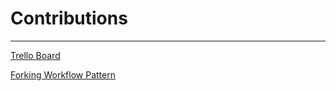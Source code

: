 # Contributions

---

[Trello Board](https://trello.com/b/zd4t14fo/cs1-rewrite)

[Forking Workflow Pattern](https://youtu.be/yY6M-GHIZ78?t=733)
